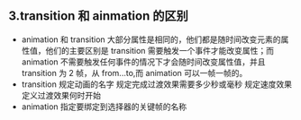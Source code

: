 ## 3.transition 和 ainmation 的区别

* animation 和 transition 大部分属性是相同的，他们都是随时间改变元素的属性值，他们的主要区别是 transition 需要触发一个事件才能改变属性；而 animation 不需要触发任何事件的情况下才会随时间改变属性值，并且 transition 为 2 帧，从 from...to,而 animation 可以一帧一帧的。
* transition 规定动画的名字 规定完成过渡效果需要多少秒或毫秒 规定速度效果 定义过渡效果何时开始
* animation 指定要绑定到选择器的关键帧的名称
